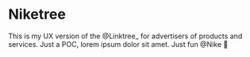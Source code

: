 # Niketree
This is my UX version of the @Linktree_ for advertisers of products and services. Just a POC, lorem ipsum dolor sit amet. Just fun @Nike 🤭
